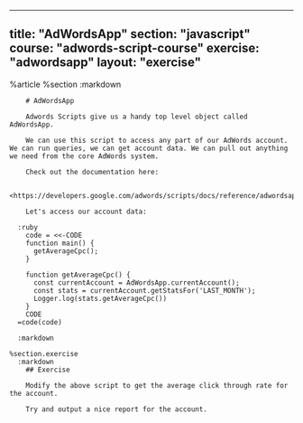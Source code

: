 ---
  title: "AdWordsApp"
  section: "javascript"
  course: "adwords-script-course"
  exercise: "adwordsapp"
  layout: "exercise"
  ---
  
  %article
    %section
      :markdown
  
        # AdWordsApp
  
        Adwords Scripts give us a handy top level object called AdWordsApp.
  
        We can use this script to access any part of our AdWords account. We can run queries, we can get account data. We can pull out anything we need from the core AdWords system.
  
        Check out the documentation here:
  
        <https://developers.google.com/adwords/scripts/docs/reference/adwordsapp>
  
        Let's access our account data:
  
      :ruby
        code = <<-CODE
        function main() {
          getAverageCpc();
        }
  
        function getAverageCpc() {
          const currentAccount = AdWordsApp.currentAccount();
          const stats = currentAccount.getStatsFor('LAST_MONTH');
          Logger.log(stats.getAverageCpc())
        }
        CODE
      =code(code)
  
      :markdown
  
    %section.exercise
      :markdown
        ## Exercise
  
        Modify the above script to get the average click through rate for the account.
  
        Try and output a nice report for the account.
  